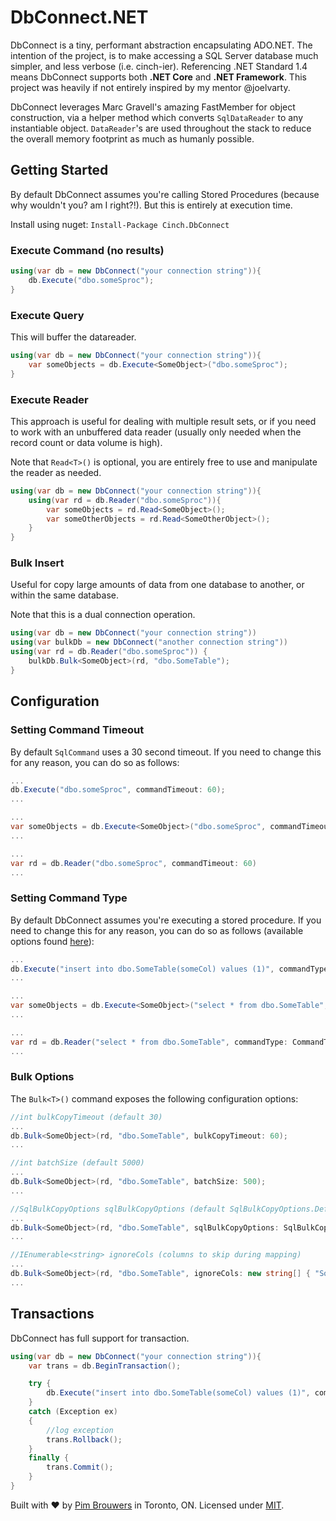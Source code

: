 # DbConnect.NET

DbConnect is a tiny, performant abstraction encapsulating ADO.NET. The intention of the project, is to make accessing a SQL Server database much simpler, and less verbose (i.e. cinch-ier). Referencing .NET Standard 1.4 means DbConnect supports both **.NET Core** and **.NET Framework**. This project was heavily if not entirely inspired by my mentor @joelvarty.

DbConnect leverages Marc Gravell's amazing FastMember for object construction, via a helper method which converts `SqlDataReader` to any instantiable object. `DataReader`'s are used throughout the stack to reduce the overall memory footprint as much as humanly possible.

## Getting Started
By default DbConnect assumes you're calling Stored Procedures (because why wouldn't you? am I right?!). But this is entirely at execution time.

Install using nuget:
`Install-Package Cinch.DbConnect`

### Execute Command (no results)

```c#
using(var db = new DbConnect("your connection string")){
    db.Execute("dbo.someSproc");
}
```

### Execute Query

This will buffer the datareader.

```c#
using(var db = new DbConnect("your connection string")){
    var someObjects = db.Execute<SomeObject>("dbo.someSproc");
}
```

### Execute Reader

This approach is useful for dealing with multiple result sets, or if you need to work with an unbuffered data reader (usually only needed when the record count or data volume is high). 

Note that `Read<T>()` is optional, you are entirely free to use and manipulate the reader as needed.

```c#
using(var db = new DbConnect("your connection string")){
    using(var rd = db.Reader("dbo.someSproc")){
        var someObjects = rd.Read<SomeObject>();
        var someOtherObjects = rd.Read<SomeOtherObject>();
    }
}
```

### Bulk Insert

Useful for copy large amounts of data from one database to another, or within the same database. 

Note that this is a dual connection operation.

```c#
using(var db = new DbConnect("your connection string"))
using(var bulkDb = new DbConnect("another connection string"))
using(var rd = db.Reader("dbo.someSproc")) {
    bulkDb.Bulk<SomeObject>(rd, "dbo.SomeTable");
}
```

## Configuration

### Setting Command Timeout

By default `SqlCommand` uses a 30 second timeout. If you need to change this for any reason, you can do so as follows:

```c#
...
db.Execute("dbo.someSproc", commandTimeout: 60);
...

...
var someObjects = db.Execute<SomeObject>("dbo.someSproc", commandTimeout: 60);
...

...
var rd = db.Reader("dbo.someSproc", commandTimeout: 60)
...
```

### Setting Command Type

By default DbConnect assumes you're executing a stored procedure. If you need to change this for any reason, you can do so as follows (available options found [here](https://msdn.microsoft.com/en-us/library/system.data.commandtype(v=vs.110).aspx)):

```c#
...
db.Execute("insert into dbo.SomeTable(someCol) values (1)", commandType: CommandType.Text);
...

...
var someObjects = db.Execute<SomeObject>("select * from dbo.SomeTable", commandType: CommandType.Text);
...

...
var rd = db.Reader("select * from dbo.SomeTable", commandType: CommandType.Text)
...
```

### Bulk Options

The `Bulk<T>()` command exposes the following configuration options:

```c#
//int bulkCopyTimeout (default 30)
...
db.Bulk<SomeObject>(rd, "dbo.SomeTable", bulkCopyTimeout: 60);
...

//int batchSize (default 5000)
...
db.Bulk<SomeObject>(rd, "dbo.SomeTable", batchSize: 500);
...

//SqlBulkCopyOptions sqlBulkCopyOptions (default SqlBulkCopyOptions.Default)
...
db.Bulk<SomeObject>(rd, "dbo.SomeTable", sqlBulkCopyOptions: SqlBulkCopyOptions.KeepNulls);
...

//IEnumerable<string> ignoreCols (columns to skip during mapping)
...
db.Bulk<SomeObject>(rd, "dbo.SomeTable", ignoreCols: new string[] { "SomeProperty" } );
...
```

## Transactions

DbConnect has full support for transaction. 

```c#
using(var db = new DbConnect("your connection string")){
    var trans = db.BeginTransaction();

    try {
        db.Execute("insert into dbo.SomeTable(someCol) values (1)", commandType: CommandType.Text, transaction: trans);    
    }
    catch (Exception ex)    
    {
        //log exception
        trans.Rollback();
    }
    finally {
        trans.Commit();
    }
}
```

Built with ♥ by [Pim Brouwers](https://github.com/pimbrouwers) in Toronto, ON. Licensed under [MIT](https://github.com/pimbrouwers/DbConnect/blob/master/LICENSE).
